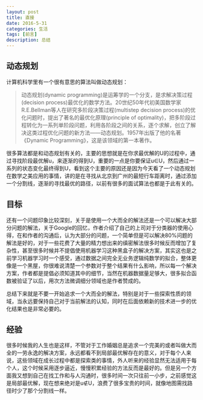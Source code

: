 ```yaml
---
layout: post
title: 直接
date: 2016-5-31
categories: 生活
tags: [前言]
description: 总结
---
```


## 动态规划

计算机科学里有一个很有意思的算法叫做动态规划：

> 动态规划(dynamic programming)是运筹学的一个分支，是求解决策过程(decision process)最优化的数学方法。20世纪50年代初美国数学家R.E.Bellman等人在研究多阶段决策过程(multistep decision process)的优化问题时，提出了著名的最优化原理(principle of optimality)，把多阶段过程转化为一系列单阶段问题，利用各阶段之间的关系，逐个求解，创立了解决这类过程优化问题的新方法——动态规划。1957年出版了他的名著《Dynamic Programming》，这是该领域的第一本著作。

很多算法都是和动态规划有关的，主要的思想就是在你求最优解的U的过程中，通过寻找阶段最优解u，来逐渐的得到U，重要的一点是你要保证u∈U，然后通过一系列的状态变化最终得到U，看到这个主要的原因还是因为今天看了一个动态规划在数学之美应用的事情，讲的是在寻找从北京到广州的最短行车距离时，通过添加一个分割线，逐渐的寻找最优的路径，以前有很多的面试算法也都是于此有关的。

## 目标

还有一个问题印象比较深刻，关于是使用一个大而全的解法还是一个可以解决大部分问题的解法，关于Google的回忆，作者介绍了自己的上司对于分类器的使用心得，在和作者的沟通后，认为大部分的问题，一个简单但是可以解决80%问题的解法是好的，对于一些花费了大量的精力想出来的缜密解法很多时候反而增加了复杂性，甚至很多时候并不提倡使用机器学习这种黑盒子的解决方案，其实这也是之前学习机器学习时一个感受，通过数据之间完全无业务逻辑纯数学的拟合，整体更像是一个黑屋，你很难说清楚一个参数对于整个结果有什么影响，所以每一个解决方案，作者都是提倡必须知道其中的细节，当然在机器数据量足够大，很多拟合函数被验证了以后，用次方法微调细分领域也是作者赞成的。

总结下来就是不要一开始追求一个大而全的解法，特别是对于一些探索性质的领域，当永远要保持自己对于当前解法的认知，同时在后面依赖新的技术进一步的优化结果也是非常必要的。

## 经验

很多时候我的人生也是这样，不管对于工作婚姻总是追求一个完美的或者叫做大而全的一劳永逸的解决方案，永远都看不到局部最优解存在的意义，对于每个人来说，这些领域在成长过程中都是探索类的事情，外人听来的经验显然无法适用于每个人，这个时候采用逐步逼近，慢慢积累经验的方法反而是最好的。但是另一个方面我又想到自己在找工作和与人沟通时，很多时间一次只往前一小步，之前感觉这是局部最优解，现在想来绝对是u∉U，浪费了很多宝贵的时间，就像地图需找路径时少了那个分割线一样。













